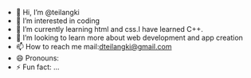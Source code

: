- 👋 Hi, I’m @teilangki
- 👀 I’m interested in coding
- 🌱 I’m currently learning html and css.I have learned C++.
- 💞️ I’m looking to learn more about web development and app creation 
- 📫 How to reach me mail:dteilangki@gmail.com
- 😄 Pronouns: 
- ⚡ Fun fact: ...

<!---
teilangki/teilangki is a ✨ special ✨ repository because its `README.md` (this file) appears on your GitHub profile.
You can click the Preview link to take a look at your changes.
--->
